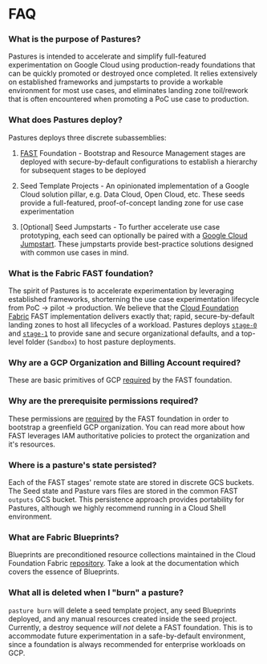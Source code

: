 # FAQ

### What is the purpose of Pastures?

Pastures is intended to accelerate and simplify full-featured experimentation on Google Cloud using production-ready foundations that can be quickly promoted or destroyed once completed. It relies extensively on established frameworks and jumpstarts to provide a workable environment for most use cases, and eliminates landing zone toil/rework that is often encountered when promoting a PoC use case to production.

### What does Pastures deploy?

Pastures deploys three discrete subassemblies:

1. [FAST](https://github.com/GoogleCloudPlatform/cloud-foundation-fabric/blob/v29.0.0/fast/README.md) Foundation - Bootstrap and Resource Management stages are deployed with secure-by-default configurations to establish a hierarchy for subsequent stages to be deployed

2. Seed Template Projects - An opinionated implementation of a Google Cloud solution pillar, e.g. Data Cloud, Open Cloud, etc. These seeds provide a full-featured, proof-of-concept landing zone for use case experimentation

3. [Optional] Seed Jumpstarts - To further accelerate use case prototyping, each seed can optionally be paired with a [Google Cloud Jumpstart](https://cloud.google.com/architecture/all-jss-guides). These jumpstarts provide best-practice solutions designed with common use cases in mind.

### What is the Fabric FAST foundation?

The spirit of Pastures is to accelerate experimentation by leveraging established frameworks, shorterning the use case experimentation lifecycle from PoC -> pilot -> production. We believe that the [Cloud Foundation Fabric](https://github.com/GoogleCloudPlatform/cloud-foundation-fabric) FAST implementation delivers exactly that; rapid, secure-by-default landing zones to host all lifecycles of a workload. Pastures deploys [`stage-0`](https://github.com/GoogleCloudPlatform/cloud-foundation-fabric/blob/v29.0.0/fast/stages/0-bootstrap/README.md) and [`stage-1`](https://github.com/GoogleCloudPlatform/cloud-foundation-fabric/blob/v29.0.0/fast/stages/1-resman/README.md) to provide sane and secure organizational defaults, and a top-level folder (`Sandbox`) to host pasture deployments.

### Why are a GCP Organization and Billing Account required?

These are basic primitives of GCP [required](https://github.com/GoogleCloudPlatform/cloud-foundation-fabric/blob/v29.0.0/fast/stages/1-resman/README.md) by the FAST foundation.

### Why are the prerequisite permissions required?

These permissions are [required](https://github.com/GoogleCloudPlatform/cloud-foundation-fabric/blob/v29.0.0/fast/stages/1-resman/README.md) by the FAST foundation in order to bootstrap a greenfield GCP organization. You can read more about how FAST leverages IAM authoritative policies to protect the organization and it's resources.

### Where is a pasture's state persisted?

Each of the FAST stages' remote state are stored in discrete GCS buckets. The Seed state and Pasture vars files are stored in the common FAST `outputs` GCS bucket. This persistence approach provides portability for Pastures, although we highly recommend running in a Cloud Shell environment.

### What are Fabric Blueprints?

Blueprints are preconditioned resource collections maintained in the Cloud Foundation Fabric [repository](https://github.com/GoogleCloudPlatform/cloud-foundation-fabric/tree/master/blueprints). Take a look at the documentation which covers the essence of Blueprints.

### What all is deleted when I "burn" a pasture?

`pasture burn` will delete a seed template project, any seed Blueprints deployed, and any manual resources created inside the seed project. Currently, a destroy sequence _will not_ delete a FAST foundation. This is to accommodate future experimentation in a safe-by-default environment, since a foundation is always recommended for enterprise workloads on GCP.
